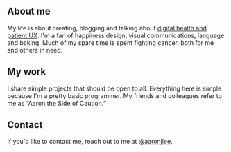 ## About me

My life is about creating, blogging and talking about [digital health and patient UX](https://healthinnovation.kaiserpermanente.org).
I'm a fan of happiness design, visual communications, language and baking.
Much of my spare time is spent fighting cancer, both for me and others in need.

## My work
I share simple projects that should be open to all.
Everything here is simple because I'm a pretty basic programmer.
My friends and colleagues refer to me as “Aaron the Side of Caution.”

## Contact

If you'd like to contact me, reach out to me at [@aaronjlee](https://twitter.com/aaronjlee).
